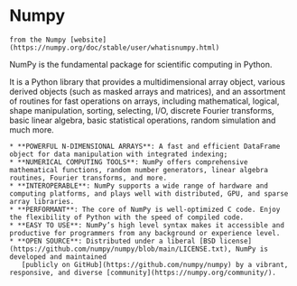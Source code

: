 # Numpy
```{margin} Source
from the Numpy [website](https://numpy.org/doc/stable/user/whatisnumpy.html)
```

NumPy is the fundamental package for scientific computing in Python. 

It is a Python library that provides a multidimensional array object, 
various derived objects (such as masked arrays and matrices), and an assortment of routines 
for fast operations on arrays, including mathematical, logical, shape manipulation, sorting, 
selecting, I/O, discrete Fourier transforms, basic linear algebra, basic statistical operations, random simulation and much more.

```{admonition} Numpy features/capabilities
* **POWERFUL N-DIMENSIONAL ARRAYS**: A fast and efficient DataFrame object for data manipulation with integrated indexing;
* **NUMERICAL COMPUTING TOOLS**: NumPy offers comprehensive mathematical functions, random number generators, linear algebra routines, Fourier transforms, and more.
* **INTEROPERABLE**: NumPy supports a wide range of hardware and computing platforms, and plays well with distributed, GPU, and sparse array libraries.
* **PERFORMANT**: The core of NumPy is well-optimized C code. Enjoy the flexibility of Python with the speed of compiled code.
* **EASY TO USE**: NumPy’s high level syntax makes it accessible and productive for programmers from any background or experience level.
* **OPEN SOURCE**: Distributed under a liberal [BSD license](https://github.com/numpy/numpy/blob/main/LICENSE.txt), NumPy is developed and maintained 
   [publicly on GitHub](https://github.com/numpy/numpy) by a vibrant, responsive, and diverse [community](https://numpy.org/community/).
```

